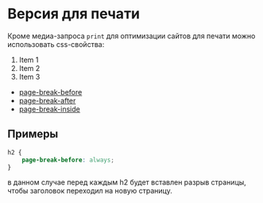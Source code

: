 # Версия для печати

Кроме медиа-запроса `print` для оптимизации сайтов для печати можно использовать css-свойства:

1. Item 1
1. Item 2
1. Item 3


- [page-break-before](http://www.w3schools.com/cssref/pr_print_pagebb.asp)
- [page-break-after](http://www.w3schools.com/cssref/pr_print_pageba.asp)
- [page-break-inside](http://www.w3schools.com/cssref/pr_print_pagebi.asp)

## Примеры

```css
h2 {
	page-break-before: always;
}
```
в данном случае перед каждым h2 будет вставлен разрыв страницы,	чтобы заголовок переходил на новую страницу.
